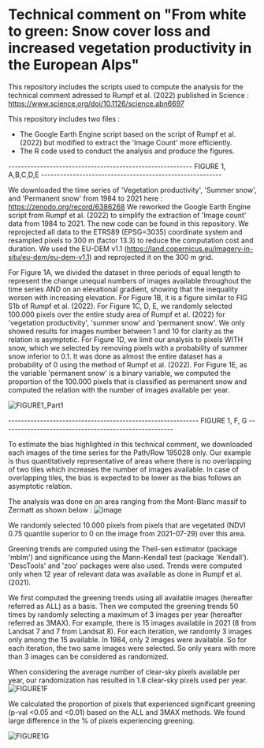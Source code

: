 # Technical comment on "From white to green: Snow cover loss and increased vegetation productivity in the European Alps"

This repository includes the scripts used to compute the analysis for the technical comment adressed to Rumpf et al. (2022) published in Science : https://www.science.org/doi/10.1126/science.abn6697

This repository includes two files :
- The Google Earth Engine script based on the script of Rumpf et al. (2022) but modified to extract the 'Image Count' more efficiently.
- The R code used to conduct the analysis and produce the figures.


---------------------------------------------------------- FIGURE 1, A,B,C,D,E ---------------------------------------------------------

We downloaded the time series of 'Vegetation productivity', 'Summer snow', and 'Permanent snow' from 1984 to 2021 here : https://zenodo.org/record/6386268
We reworked the Google Earth Engine script from Rumpf et al. (2022) to simplify the extraction of 'Image count' data from 1984 to 2021. The new code can be found in this repository.
We reprojected all data to the ETRS89 (EPSG=3035) coordinate system and resampled pixels to 300 m (factor 13.3) to reduce the computation cost and duration.
We used the EU-DEM v1.1 (https://land.copernicus.eu/imagery-in-situ/eu-dem/eu-dem-v1.1) and reprojected it on the 300 m grid.

For Figure 1A, we divided the dataset in three periods of equal length to represent the change unequal numbers of images available throughout the time series AND on an elevational gradient, showing that the inequality worsen with increasing elevation.
For Figure 1B, it is a figure similar to FIG S1b of Rumpf et al. (2022).
For Figure 1C, D, E, we randomly selected 100.000 pixels over the entire study area of Rumpf et al. (2022) for 'vegetation productivity', 'summer snow' and 'permanent snow'. We only showed results for images number between 1 and 10 for clarity as the relation is asymptotic.
For Figure 1D, we limit our analysis to pixels WITH snow, which we selected by removing pixels with a probability of summer snow inferior to 0.1. It was done as almost the entire dataset has a probability of 0 using the method of Rumpf et al. (2022).
For Figure 1E, as the variable 'permanent snow' is a binary variable, we computed the proportion of the 100.000 pixels that is classified as permanent snow and computed the relation with the number of images available per year.

![FIGURE1_Part1](https://user-images.githubusercontent.com/77186981/173824375-b5cf6dc2-cbf4-44c3-bed4-36a30bf39737.png)

------------------------------------------------------------ FIGURE 1, F, G ------------------------------------------------------

To estimate the bias highlighted in this technical comment, we downloaded each images of the time series for the Path/Row 195028 only. Our example is thus quantitatively representative of areas where there is no overlapping of two tiles which increases the number of images available. In case of overlapping tiles, the bias is expected to be lower as the bias follows an asymptotic relation.

The analysis was done on an area ranging from the Mont-Blanc massif to Zermatt as shown below :
![image](https://user-images.githubusercontent.com/77186981/173767392-4b08bbcc-7b11-4370-ab05-a98bd3fca591.png)


We randomly selected 10.000 pixels from pixels that are vegetated (NDVI 0.75 quantile superior to 0 on the image from 2021-07-29) over this area.

Greening trends are computed using the Theil-sen estimator (package 'mblm') and significance using the Mann-Kendall test (package 'Kendall'). 'DescTools' and 'zoo' packages were also used. Trends were computed only when 12 year of relevant data was available as done in Rumpf et al. (2021).

We first computed the greening trends using all available images (hereafter referred as ALL) as a basis.
Then we computed the greening trends 50 times by randomly selecting a maximum of 3 images per year (hereafter referred as 3MAX). For example, there is 15 images available in 2021 (8 from Landsat 7 and 7 from Landsat 8). For each iteration, we randomly 3 images only among the 15 available. In 1984, only 2 images were available. So for each iteration, the two same images were selected. So only years with more than 3 images can be considered as randomized.

When considering the average number of clear-sky pixels available per year, our randomization has resulted in 1.8 clear-sky pixels used per year.
![FIGURE1F](https://user-images.githubusercontent.com/77186981/173769170-2b95230e-a5a3-47a5-a2f2-7ed4ba5ae91b.png)

We calculated the proportion of pixels that experienced significant greening (p-val <0.05 and <0.01) based on the ALL and 3MAX methods. We found large difference in the % of pixels experiencing greening.

![FIGURE1G](https://user-images.githubusercontent.com/77186981/173769846-c4fd59d5-46ec-42c6-8f47-14321fea6842.png)
